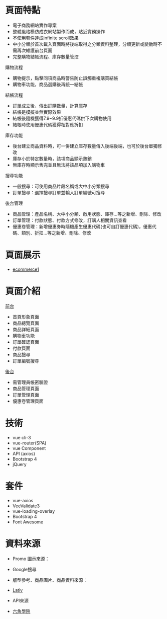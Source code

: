 # 頁面特點

- 電子商務網站實作專案
- 整體風格模仿成衣網站製作而成，貼近實務操作
- 不使用套件達成infinite scroll效果
- 中小分類於首次載入頁面時將後端取得之分類資料整理，分類更新或變動時不需再次維護前台頁面
- 完整購物結帳流程、庫存數量管控


購物流程 
- 購物提示，點擊同項商品時警告防止誤觸重複購買結帳
- 購物車功能，商品選購後再統一結帳

結帳流程
- 訂單成立後，傳出訂購數量，計算庫存
- 結帳是模擬並無實際效果
- 結帳後隨機獲得7.9~9.9折優惠代碼供下次購物使用
- 結帳時使用優惠代碼獲得相對應折扣

庫存功能
- 後台建立商品資料時，可一併建立庫存數量傳入後端後端，也可於後台單獨修改
- 庫存小於特定數量時，該項商品顯示熱銷
- 無庫存時顯示售完並且無法將該品項加入購物車

搜尋功能 
- 一般搜尋：可使用商品片段名稱或大中小分類搜尋
- 訂單搜尋：選擇搜尋訂單並輸入訂單編號可搜尋

後台管理
- 商品管理：產品名稱、大中小分類、啟用狀態、庫存...等之新增、刪除、修改
- 訂單管理：付款狀態、付款方式修改，訂購人相關資訊查看
- 優惠卷管理：新增優惠券時隨機產生優惠代碼(也可自訂優惠代碼)，優惠代碼、類別、折扣...等之新增、刪除、修改


# 頁面展示

- [ecommerce1](https://josephchench3.github.io/vue_ecommerce1/#/)


# 頁面介紹

[前台](https://josephchench3.github.io/vue_ecommerce1/#/)
- 首頁形象頁面
- 商品總覽頁面
- 商品詳細頁面
- 購物車功能
- 訂單確認頁面
- 付款頁面
- 商品搜尋
- 訂單編號搜尋


[後台](https://josephchench3.github.io/vue_ecommerce1/#/login)
* 需管理員帳密驗證
* 商品管理頁面
* 訂單管理頁面
* 優惠卷管理頁面


# 技術
* vue cli-3
* vue-router(SPA)
* vue Component
* API (axios)
* Bootstrap 4
* jQuery


# 套件
* vue-axios
* VeeValidate3
* vue-loading-overlay
* Bootstrap 4
* Font Awesome


# 資料來源

- Promo 圖示來源：
* Google搜尋

- 版型參考、商品圖片、商品資料來源：
* [Lativ](https://www.lativ.com.tw/)

- API來源
* [六角學院](https://github.com/hexschool/vue-course-api-wiki/wiki)
